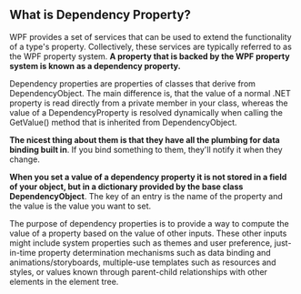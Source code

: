 ## What is Dependency Property?
WPF provides a set of services that can be used to extend the functionality of a type's property. Collectively, these services are typically referred to as the WPF property system. 
**A property that is backed by the WPF property system is known as a dependency property.**

Dependency properties are properties of classes that derive from DependencyObject. The main difference is, that the value of a normal .NET property is read directly from a private member in your class, whereas the value of a DependencyProperty is resolved dynamically when calling the GetValue() method that is inherited from DependencyObject.

**The nicest thing about them is that they have all the plumbing for data binding built in**. If you bind something to them, they'll notify it when they change.

**When you set a value of a dependency property it is not stored in a field of your object, but in a dictionary provided by the base class DependencyObject**. The key of an entry is the name of the property and the value is the value you want to set.

The purpose of dependency properties is to provide a way to compute the value of a property based on the value of other inputs. These other inputs might include system properties such as themes and user preference, just-in-time property determination mechanisms such as data binding and animations/storyboards, multiple-use templates such as resources and styles, or values known through parent-child relationships with other elements in the element tree.
